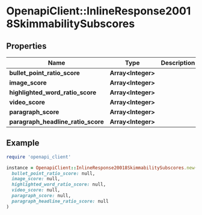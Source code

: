 # OpenapiClient::InlineResponse20018SkimmabilitySubscores

## Properties

| Name | Type | Description | Notes |
| ---- | ---- | ----------- | ----- |
| **bullet_point_ratio_score** | **Array&lt;Integer&gt;** |  | [optional] |
| **image_score** | **Array&lt;Integer&gt;** |  | [optional] |
| **highlighted_word_ratio_score** | **Array&lt;Integer&gt;** |  | [optional] |
| **video_score** | **Array&lt;Integer&gt;** |  | [optional] |
| **paragraph_score** | **Array&lt;Integer&gt;** |  | [optional] |
| **paragraph_headline_ratio_score** | **Array&lt;Integer&gt;** |  | [optional] |

## Example

```ruby
require 'openapi_client'

instance = OpenapiClient::InlineResponse20018SkimmabilitySubscores.new(
  bullet_point_ratio_score: null,
  image_score: null,
  highlighted_word_ratio_score: null,
  video_score: null,
  paragraph_score: null,
  paragraph_headline_ratio_score: null
)
```

